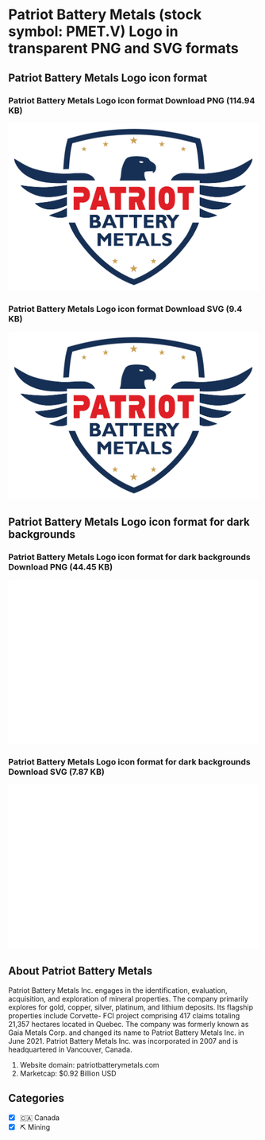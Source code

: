# Patriot Battery Metals (stock symbol: PMET.V) Logo in transparent PNG and SVG formats

## Patriot Battery Metals Logo icon format

### Patriot Battery Metals Logo icon format Download PNG (114.94 KB)

![Patriot Battery Metals Logo icon format Download PNG (114.94 KB)](/img/orig/PMET.V-686bfbdb.png)

### Patriot Battery Metals Logo icon format Download SVG (9.4 KB)

![Patriot Battery Metals Logo icon format Download SVG (9.4 KB)](/img/orig/PMET.V-d1c41ea1.svg)

## Patriot Battery Metals Logo icon format for dark backgrounds

### Patriot Battery Metals Logo icon format for dark backgrounds Download PNG (44.45 KB)

![Patriot Battery Metals Logo icon format for dark backgrounds Download PNG (44.45 KB)](/img/orig/PMET.V.D-fab3e770.png)

### Patriot Battery Metals Logo icon format for dark backgrounds Download SVG (7.87 KB)

![Patriot Battery Metals Logo icon format for dark backgrounds Download SVG (7.87 KB)](/img/orig/PMET.V.D-b0df4ace.svg)

## About Patriot Battery Metals

Patriot Battery Metals Inc. engages in the identification, evaluation, acquisition, and exploration of mineral properties. The company primarily explores for gold, copper, silver, platinum, and lithium deposits. Its flagship properties include Corvette- FCI project comprising 417 claims totaling 21,357 hectares located in Quebec. The company was formerly known as Gaia Metals Corp. and changed its name to Patriot Battery Metals Inc. in June 2021. Patriot Battery Metals Inc. was incorporated in 2007 and is headquartered in Vancouver, Canada.

1. Website domain: patriotbatterymetals.com
2. Marketcap: $0.92 Billion USD


## Categories
- [x] 🇨🇦 Canada
- [x] ⛏️ Mining
